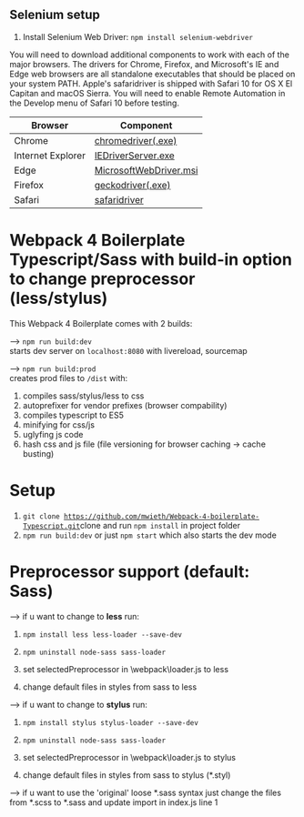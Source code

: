 ## Selenium setup
1. Install Selenium Web Driver: `npm install selenium-webdriver`

You will need to download additional components to work with each of the major browsers. The drivers for Chrome, Firefox, and Microsoft's IE and Edge web browsers are all standalone executables that should be placed on your system PATH. Apple's safaridriver is shipped with Safari 10 for OS X El Capitan and macOS Sierra. You will need to enable Remote Automation in the Develop menu of Safari 10 before testing.

| Browser	          |Component
|-------------------|---------------------------
|Chrome	            | [chromedriver(.exe)](http://chromedriver.storage.googleapis.com/index.html)
|Internet Explorer	| [IEDriverServer.exe](http://selenium-release.storage.googleapis.com/index.html)
|Edge	              | [MicrosoftWebDriver.msi](http://go.microsoft.com/fwlink/?LinkId=619687)
|Firefox            | [geckodriver(.exe)](https://github.com/mozilla/geckodriver/releases/)
|Safari	            | [safaridriver](https://developer.apple.com/library/prerelease/content/releasenotes/General/WhatsNewInSafari/Articles/Safari_10_0.html#//apple_ref/doc/uid/TP40014305-CH11-DontLinkElementID_28)

# Webpack 4 Boilerplate Typescript/Sass with build-in option to change preprocessor (less/stylus)
This Webpack 4 Boilerplate comes with 2 builds:

--> <code>npm run build:dev</code><br>
  starts dev server on <code>localhost:8080</code> with livereload, sourcemap

--> <code>npm run build:prod</code><br>
  creates prod files to <code>/dist</code> with:

  1. compiles sass/stylus/less to css <br>
  2. autoprefixer for vendor prefixes (browser compability)<br>
  3. compiles typescript to ES5 <br>
  4. minifying for css/js <br>
  5. uglyfing js code <br>
  6. hash css and js file (file versioning for browser caching -> cache busting)<br>

# Setup
1. <code>git clone https://github.com/mwieth/Webpack-4-boilerplate-Typescript.git</code>clone and run <code>npm install</code> in project folder
2. <code>npm run build:dev</code> or just <code>npm start</code> which also starts the dev mode

# Preprocessor support (default: Sass)

--> if u want to change to <strong>less</strong> run:

  1. <code>npm install less less-loader --save-dev</code>
  2. <code>npm uninstall node-sass sass-loader</code>

  3. set selectedPreprocessor in \webpack\loader.js to less

  4. change default files in styles from sass to less

--> if u want to change to <strong>stylus</strong> run:

  1. <code>npm install stylus stylus-loader --save-dev</code>
  2. <code>npm uninstall node-sass sass-loader</code>

  3. set selectedPreprocessor in \webpack\loader.js to stylus

  4. change default files in styles from sass to stylus (*.styl)

--> if u want to use the 'original' loose *.sass syntax just change the files from *.scss to *.sass and update import in index.js line 1